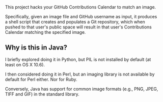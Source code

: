 This project hacks your GitHub Contributions Calendar to match an image.

Specifically, given an image file and GitHub username as input, it
produces a shell script that creates and populates a Git repository,
which when pushed to that user's public space will result in that user's
Contributions Calendar matching the specified image.


Why is this in Java?
--------------------

I briefly explored doing it in Python, but PIL is not installed by
default (at least on OS X 10.6).

I then considered doing it in Perl, but an imaging library is not
available by default for Perl either. Nor for Ruby.

Conversely, Java has support for common image formats (e.g., PNG, JPEG,
TIFF and GIF) in the standard library.
